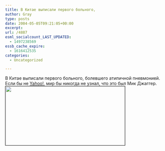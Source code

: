 ```yaml
---
title: В Китае выписали первого больного,
author: Gray
type: posts
date: 2004-05-05T09:21:05+00:00
excerpt:
url: /4887
esml_socialcount_LAST_UPDATED:
  - 1497238569
essb_cache_expire:
  - 1616412535
categories:
  - Uncategorized

---
```








В Китае выписали первого больного, болевшего атипичной пневмонией. Если бы не <a href="http://story.news.yahoo.com/news?tmpl=story&#038;cid=571&#038;ncid=751&#038;e=1&#038;u=/nm/20040505/hl_nm/sars_china_release_dc" target="_blank">Yahoo!</a>, мир бы никогда не узнал, что это был Мик Джаггер.  
<img src="https://i0.wp.com/www.searchengines.ru/blog/images/yahoonews.gif?resize=388%2C192" width="388" height="192" alt="" border="1" data-recalc-dims="1" />